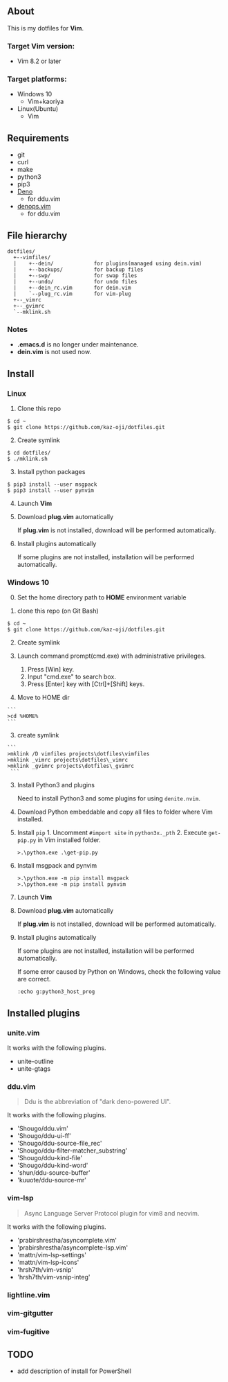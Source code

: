 ## About

This is my dotfiles for **Vim**.

### Target Vim version:
- Vim 8.2 or later

### Target platforms:
- Windows 10
  - Vim+kaoriya
- Linux(Ubuntu)
  - Vim

## Requirements

- git
- curl
- make
- python3
- pip3
- [Deno](https://deno.land/)
    - for ddu.vim
- [denops.vim](https://github.com/vim-denops/denops.vim)
    - for ddu.vim

## File hierarchy

```
dotfiles/
  +--vimfiles/
  |    +--dein/             for plugins(managed using dein.vim)
  |    +--backups/          for backup files
  |    +--swp/              for swap files
  |    +--undo/             for undo files
  |    +--dein_rc.vim       for dein.vim
  |    `--plug_rc.vim       for vim-plug
  +--_vimrc
  +--_gvimrc
  `--mklink.sh
```

### Notes

- **.emacs.d** is no longer under maintenance.
- **dein.vim** is not used now.

## Install

### Linux

1. Clone this repo
  ```
  $ cd ~
  $ git clone https://github.com/kaz-oji/dotfiles.git
  ```

2. Create symlink
  ```
  $ cd dotfiles/
  $ ./mklink.sh
  ```

3. Install python packages
  ```
  $ pip3 install --user msgpack
  $ pip3 install --user pynvim
  ```

4. Launch **Vim**

5. Download **plug.vim** automatically
  
    If **plug.vim** is not installed, download will be performed automatically.

6. Install plugins automatically
  
    If some plugins are not installed, installation will be performed automatically.

### Windows 10

0. Set the home directory path to **HOME** environment variable

1. clone this repo (on Git Bash)

  ```
  $ cd ~
  $ git clone https://github.com/kaz-oji/dotfiles.git
  ```

2. Create symlink
  1. Launch command prompt(cmd.exe) with administrative privileges.
     1. Press [Win] key.
     2. Input "cmd.exe" to search box.
     3. Press [Enter] key with [Ctrl]+[Shift] keys.

  2. Move to HOME dir

    ```
    >cd %HOME%
    ```

  3. create symlink

    ```
    >mklink /D vimfiles projects\dotfiles\vimfiles
    >mklink _vimrc projects\dotfiles\_vimrc
    >mklink _gvimrc projects\dotfiles\_gvimrc
     ```


3. Install Python3 and plugins  
  
    Need to install Python3 and some plugins for using `denite.nvim`.

  1. Download Python embeddable and copy all files to folder where Vim installed.
  2. Install `pip`
    1. Uncomment `#import site` in `python3x._pth`
    2. Execute `get-pip.py` in Vim installed folder.
       ```
       >.\python.exe .\get-pip.py
       ```
  3. Install msgpack and pynvim
     ```
     >.\python.exe -m pip install msgpack
     >.\python.exe -m pip install pynvim
     ```

4. Launch **Vim**

5. Download **plug.vim** automatically  
  
    If **plug.vim** is not installed, download will be performed automatically.

6. Install plugins automatically  
  
    If some plugins are not installed, installation will be performed automatically.
  
    If some error caused by Python on Windows, check the following value are correct.

    ```
    :echo g:python3_host_prog
    ```

## Installed plugins

### unite.vim

It works with the following plugins.

* unite-outline
* unite-gtags

### ddu.vim

> Ddu is the abbreviation of "dark deno-powered UI". 

It works with the following plugins.

* 'Shougo/ddu.vim'
* 'Shougo/ddu-ui-ff'
* 'Shougo/ddu-source-file_rec'
* 'Shougo/ddu-filter-matcher_substring'
* 'Shougo/ddu-kind-file'
* 'Shougo/ddu-kind-word'
* 'shun/ddu-source-buffer'
* 'kuuote/ddu-source-mr'

### vim-lsp

> Async Language Server Protocol plugin for vim8 and neovim.

It works with the following plugins.

* 'prabirshrestha/asyncomplete.vim'
* 'prabirshrestha/asyncomplete-lsp.vim'
* 'mattn/vim-lsp-settings'
* 'mattn/vim-lsp-icons'
* 'hrsh7th/vim-vsnip'
* 'hrsh7th/vim-vsnip-integ'

### lightline.vim

### vim-gitgutter

### vim-fugitive

## TODO

- add description of install for PowerShell
